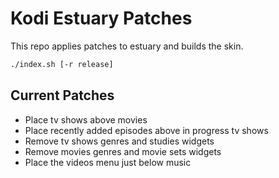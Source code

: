 # Kodi Estuary Patches

This repo applies patches to estuary and builds the skin.

```sh
./index.sh [-r release]
```

## Current Patches

 - Place tv shows above movies
 - Place recently added episodes above in progress tv shows
 - Remove tv shows genres and studies widgets
 - Remove movies genres and movie sets widgets
 - Place the videos menu just below music
